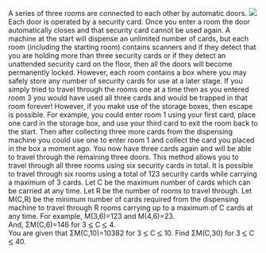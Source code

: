  A series of three rooms are connected to each other by automatic doors.    <img src="http://projecteuler.net/project/images/p_327_rooms_of_doom.gif" />    Each door is operated by a security card. Once you enter a room the door automatically closes and that security card cannot be used again. A machine at the start will dispense an unlimited number of cards, but each room (including the starting room) contains scanners and if they detect that you are holding more than three security cards or if they detect an unattended security card on the floor, then all the doors will become permanently locked. However, each room contains a box where you may safely store any number of security cards for use at a later stage.    If you simply tried to travel through the rooms one at a time then as you entered room 3 you would have used all three cards and would be trapped in that room forever!    However, if you make use of the storage boxes, then escape is possible. For example, you could enter room 1 using your first card, place one card in the storage box, and use your third card to exit the room back to the start. Then after collecting three more cards from the dispensing machine you could use one to enter room 1 and collect the card you placed in the box a moment ago. You now have three cards again and will be able to travel through the remaining three doors. This method allows you to travel through all three rooms using six security cards in total.    It is possible to travel through six rooms using a total of 123 security cards while carrying a maximum of 3 cards.    Let C be the maximum number of cards which can be carried at any time.  Let R be the number of rooms to travel through.  Let M(C,R) be the minimum number of cards required from the dispensing machine to travel through R rooms carrying up to a maximum of C cards at any time.    For example, M(3,6)=123 and M(4,6)=23.<br>And, &Sigma;M(C,6)=146 for 3 <img src='images/symbol_le.gif' width='10' height='12' alt='&le;' border='0' style='vertical-align:middle;' /> C <img src='images/symbol_le.gif' width='10' height='12' alt='&le;' border='0' style='vertical-align:middle;' /> 4.</br>      You are given that &Sigma;M(C,10)=10382 for 3 <img src='images/symbol_le.gif' width='10' height='12' alt='&le;' border='0' style='vertical-align:middle;' /> C <img src='images/symbol_le.gif' width='10' height='12' alt='&le;' border='0' style='vertical-align:middle;' /> 10.    Find &Sigma;M(C,30) for 3 <img src='images/symbol_le.gif' width='10' height='12' alt='&le;' border='0' style='vertical-align:middle;' /> C <img src='images/symbol_le.gif' width='10' height='12' alt='&le;' border='0' style='vertical-align:middle;' /> 40.      